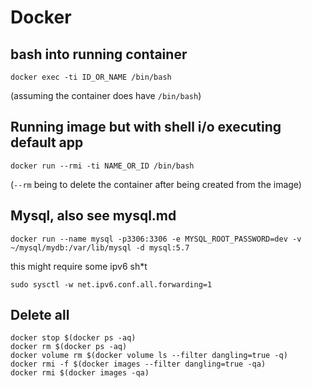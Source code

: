 # Docker

## bash into running container

```
docker exec -ti ID_OR_NAME /bin/bash
```
(assuming the container does have `/bin/bash`)


## Running image but with shell i/o executing default app

```
docker run --rmi -ti NAME_OR_ID /bin/bash
```
(`--rm` being to delete the container after being created from the image)

## Mysql, also see mysql.md

```
docker run --name mysql -p3306:3306 -e MYSQL_ROOT_PASSWORD=dev -v ~/mysql/mydb:/var/lib/mysql -d mysql:5.7
```

this might require some ipv6 sh*t

```
sudo sysctl -w net.ipv6.conf.all.forwarding=1
```



## Delete all

```
docker stop $(docker ps -aq)
docker rm $(docker ps -aq)
docker volume rm $(docker volume ls --filter dangling=true -q)
docker rmi -f $(docker images --filter dangling=true -qa)
docker rmi $(docker images -qa)
```


